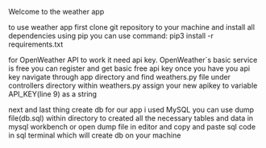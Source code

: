 Welcome to the weather app

to use weather app first clone git repository to your machine and install all dependencies using pip 
you can use command: pip3 install -r requirements.txt

for OpenWeather API to work it need api key. OpenWeather`s basic service is free you can register and get basic free api key
once you have you api key navigate through app directory and find weathers.py file under controllers directory 
within weathers.py assign your new apikey to variable API_KEY(line 9) as a string 

next and last thing create db for our app i used MySQL you can use dump file(db.sql) within directory to created all the necessary tables and data in mysql workbench or open dump file in editor and copy and paste sql code in sql terminal which will create db on your machine


